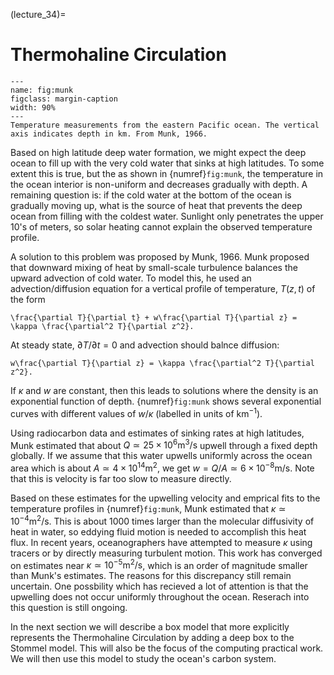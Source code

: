 (lecture_34)=
# Thermohaline Circulation

<!-- In the previous section, we examined the shallow circulation that develops in the upper $\sim 100$m of ocean in response to wind forcing. In this section, we will examine the deep _Thermohaline Circulation_ that develops in response to wind forcing and surface heating/cooling and evaporation/precipitation.

In earlier lectures, we noted that strong poleward-flowing currents (including the Gulf Stream) develop on the western sides of the ocean basins and that these transport significant amounts of heat from low to high latitudes. Also recall from {numref}`fig:mean_ssh` the curious observation that the mean sea level is higher on the western sides of ocean basins. We will start by quantitatively explaining both of these features of the large-scale ocean circulation. A key insight that underlies the theory that we will discuss is that the Coriolis parameter, $f$ varies with latitude (recall that $f=2\Omega \sin \theta$ where $\theta$ is the latitude.

We start by integrating Eq. {eq}`eq:momentum_with_viscosity` over the _full ocean depth_ where $z=-H$ represents the seafloor and $z=0$ is the ocean surface:

```{math}
:label: eq:momentum_integrated1
\frac{\partial \overline{\mathbf{u}}}{\partial t} + f\hat{\mathbf{z}}\times \mathbf{u} = -\frac{1}{\rho}\nabla \overline{p} - \overline{g}\hat{\mathbf{z}} + \nu \left.\frac{\partial \mathbf{u}}{\partial z}\right|_{-H}^0,
```

where an overbar denotes a vertical derivative from $z=-H$ to $z=0$. As before, we will look for steady solutions. For simplicity, let's assume as we did before that the wind stress is aligned with the $x$-direction, $\mathbf{\tau}^w=\tau^w \hat{\mathbf{x}}$. For now, we will also neglect the viscous stress at the bottom of the ocean ($z=-H$). We will revisit this later. The horizontal components of Eq. {eq}`eq:momentum_integrated1` are

```{math}
:label: eq:momentum_integrated_x
-f\overline{v} = -\frac{1}{\rho} \frac{\partial \overline{p}}{\partial x} + \frac{\tau^w}{\rho},
```

```{math}
:label: eq:momentum_integrated_y
f\overline{u} = -\frac{1}{\rho} \frac{\partial \overline{p}}{\partial y}
```

We can eliminate the pressure by cross-differentiating Eqns. {eq}`eq:momentum_integrated_x` and {eq}`eq:momentum_integrated_y`. When we do this, it is important to remember that $f$ is a function of $y$ since it varies in the north/south direction. The result is

```{math}
:label: eq:integral_momentum2
f\left(\frac{\partial \overline{u}}{\partial x}+ \frac{\partial \overline{v}}{\partial y}\right) + \overline{v}\frac{df}{dy} = -\frac{\partial}{\partial y}\left(\frac{\tau^w}{\rho}\right).
```

From the integral of the mass conservation (continuity) equation (Eq. {eq}`eq:continuity_integrated`), we see that the first term in parentheses is equal to the difference between the vertical velocity at the bottom and top of the ocean. We can safely assume that both of these are zero and hence the first term in Eq. {eq}`eq:integral_momentum2` vanishes and we are left with

```{math}
:label: eq:sverdrup_balance
\overline{v} \frac{df}{dy} = -\frac{\partial}{\partial y}\left(\frac{\tau^w}{\rho}\right).
```

This equation is often referred to as _Sverdrup balance_ after Harold Sverdrup who first derived it.

Eq. {eq}`eq:sverdrup_balance` is remarkable. Counter-intuitively, it tells us that the north/south component of the depth-integrated velocity, $\overline{v}$ is related to the north/south derivative of the $x$-component of the wind stress. In the Northern Hemisphere subtropics, $\partial \tau^w/\partial y>0$, and hence Eq. {eq}`eq:sverdrup_balance` predicts southward depth-integrated flow ($\overline{v}$) in this region. Note that this is somewhat different from the flow that we got in the previous section, but there we were only considering the flow in the upper ocean, whereas Eq. {eq}`eq:sverdrup_balance` applies to the _depth-integrated_ velocity.

We can use Eq. {eq}`eq:sverdrup_balance` to see why the sea surface is higher on the western sides of ocean basins at mid-latitudes. Recall from our earlier lectures that the Rossby number associated with global-scale ocean circulation is very small, and hence we expect ocean currents on this scale to be in _geostrophic balance_. In the ocean, we related the currents to gradients in the sea surface height. If we integrate the geostrophic balance relation from $z=-H$ to $z=0$, we get

```{math}
:label: eq:geostrophic_balance_revisted
f\overline{v} = gH\frac{\partial \eta}{\partial x}.
```

Using Eq. {eq}`eq:geostrophic_balance_revisted` in Eq. {eq}`eq:sverdrup_balance` gives

```{math}
\frac{gH}{f}\frac{\partial \eta}{\partial x} \frac{d f}{d y} = -\frac{\partial}{\partial y}\left(\frac{\tau^w}{\rho}\right).
```

Since $df/dy>0$, regions where $\tau^w$ increases with latitude will have $\partial \eta/\partial x<0$. In other words, the sea surface height _decreases_ in the eastwards direction and hence the sea surface height is higher on the western sides of the ocean basins at mid-latitudes.

At this point we encounter a paradox: Eq. {eq}`eq:sverdrup_balance` tells us that the depth-integrated ocean currents are to the south in the Northern Hemisphere in the subtropics. However, the water cannot simply build up near the equator - somehow it must return to the north. We anticipate that the water will return to the north near the coastline where the current will experience extra drag. Specifically, we will add an additional term to Eq. {eq}`eq:momentum_integrated_x` and Eq. {eq}`eq:momentum_integrated_y` to represent drag on the boundary currents. Following early work by Stommel, we will assume that the drag force is a linear function of the depth-integrated velocity so that Eqns. {eq}`eq:momentum_integrated_x` and {eq}`eq:momentum_integrated_y` can be written

```{math}
:label: eq:momentum_integrated_x_boundary
-f\overline{v} = -\frac{1}{\rho} \frac{\partial \overline{p}}{\partial x} + \frac{\tau^w}{\rho} - r \overline{u},
```

```{math}
:label: eq:momentum_integrated_y_boundary
f\overline{u} = -\frac{1}{\rho} \frac{\partial \overline{p}}{\partial y} -r \overline{v}
```

where $r$ is a constant _drag coefficient_. If we follow the same steps as above, we arrive at a new version of Eq. {eq}`eq:sverdrup_balance`:

```{math}
:label: eq:sverdrup_stommel
\overline{v}\frac{df}{dy} = -\frac{\partial}{\partial y}\left(\frac{\tau^w}{\rho}\right) - r \left(\frac{\partial \overline{v}}{\partial x} - \frac{\partial \overline{u}}{\partial y}\right).
```

In the boundary current regions, we expect the current to be predominately north/south and for derivatives in $x$ to be larger than derivatives in $y$. Hence, we expect that $|\partial \overline{v}/\partial x| \gg |\partial \overline{u}/\partial y|$. If the boundary current occupies a relatively narrow region near the coast (compared to the width of the ocean basin), then the term involving the wind stress in Eq. {eq}`eq:sverdrup_stommel` must be small compared to the left hand side. Hence, we have approximately

```{math}
:label: eq:stommel
\overline{v}\frac{df}{dy} = -r \frac{\partial \overline{v}}{\partial x}.
```

Since $df/dy>0$, Eq. {eq}`eq:stommel` implies that a northward velocity ($v>0$) must be accompanied by $\partial v/\partial x < 0$. This scenario can only work on the western side of the ocean basins.

To obtain a more intuitive physical explanation for the formation of western boundary currents, we can invoke conservation of angular momentum. On a rotating planet, conservation of angular momentum tells us that the sum of the angular momentum associated with spinning currents and the planet's rotation must be conserved in the absence of external forces. If we imagine looking down at the Earth from above the north pole, the Earth will appear to rotate counter-clockwise. The vertical component of this rotation decreases with latitude. When wind acts to add clockwise spin to the water - as is the case in the Northern Hemisphere subtropics - the water must move towards the equator to conserve its angular momentum. This is an explanation for Sverdrup balance. The problem is that the Earth's angular momentum will be re-gained when the water returns to the north. In order to maintain a steady circulation, the drag within the boundary current must decrease the clockwise spin in order to counter-balance the spin added by the wind.

We can make this argument more quantitative by introducing the concept of _vorticity_. The vorticity can be defined as

```{math}
\omega = \frac{\partial v}{\partial x} - \frac{\partial u}{\partial y},
```

and this is a measure of the spin of a parcel of water. When $\omega>0$ the water is spinning counter-clockwise. Notice that the vorticity  appears on the right hand side of Eq. {eq}`eq:sverdrup_stommel`. In fact, if we had kept the time-derivative terms, then Eq. {eq}`eq:sverdrup_stommel` would be

```{math}
:label: eq:vorticity
\frac{\partial \overline{\omega}}{\partial t} + \overline{v}\frac{df}{dy} =  -\frac{\partial}{\partial y}\left(\frac{\tau^2}{\rho}\right) - r \overline{\omega}.
```

Hence, Eq. {eq}`eq:vorticity` is an evolution equation for the vorticity. In the absence of external forcing (if the RHS of Eq. {eq}`eq:vorticity` is zero) then if the fluid moves to the south $\overline{v}<0$, then the vorticity must increase. This is a mathematical statement of conservation of angular momentum. In order to compensate for negative vorticity input by the wind in the Northern Hemisphere subtropics, the bottom drag must act to add positive vorticity in the boundary current. A boundary current on the eastern side of the basin would have positive vorticity, and hence the bottom drag term $-r \omega < 0$, which is in the wrong sense. However, a boundary current on the western side of the basin would have negative vorticity, and the bottom drag would impart positive vorticity as needed to balance the negative vorticity input by the wind.

Unlike the shallow wind-driven ocean circulation that we discussed in the previous lecture, the western boundary currents tend to be quite deep. For example, the Gulf Stream extends to depths below 1000m. However since the upper ocean is much warmer than the deep ocean (see {numref}`fig:WOCE_ocean_temperature`, most of the poleward heat flux occurs near the surface. To a large extent, the western boundary currents are responsible for the poleward near-surface heat flux (the upper advective flux in the Stommel model). This represents one component of the Thermohaline Circulation.

As the western bondary currents flow polewards, they lose heat (see {numref}`fig:ocean_heat_flux`) and the density of the water increases. The water eventually becomes dense enough to sink to the deep ocean. This sinking occurs in relatively small areas through a process called _deep convection_. The water then spreads throughout the ocean interior and very slowly returns up to the surface. The water involved in a closed loop of the Thermohaline Circulation could travel extremely long distances, as sketched in {numref}`fig:marshall_speer` and {numref}`fig:WOCE_ocean_temperature`. It can take more than 1000 years for a parcel of water to complete this circuit. This long timescale is very important for the climate system. Since the ocean is a major reservoir of heat and carbon, the climate system has a very long `memory'. By burning fossil fuels, we are adding _antropogenic carbon_ to the ocean. Some of this carbon will remain in the ocean for more then 1000 years! -->

```{figure} ../figures/munk.png
---
name: fig:munk
figclass: margin-caption
width: 90%
---
Temperature measurements from the eastern Pacific ocean. The vertical axis indicates depth in km. From Munk, 1966.
```

<!-- Based on this description, we might expect the deep ocean to fill up with the very cold water that sinks at high latitudes. To some extent this is true, but the as shown in {numref}`fig:munk`, the temperature in the ocean interior is non-uniform and decreases gradually with depth. A remaining question is: if the cold water at the bottom of the ocean is gradually moving up, what is the source of heat that prevents the deep ocean from filling with the coldest water. Sunlight only penetrates the upper 10's of meters, so solar heating cannot explain the observed temperature profile.  -->

Based on high latitude deep water formation, we might expect the deep ocean to fill up with the very cold water that sinks at high latitudes. To some extent this is true, but the as shown in {numref}`fig:munk`, the temperature in the ocean interior is non-uniform and decreases gradually with depth. A remaining question is: if the cold water at the bottom of the ocean is gradually moving up, what is the source of heat that prevents the deep ocean from filling with the coldest water. Sunlight only penetrates the upper 10's of meters, so solar heating cannot explain the observed temperature profile.

A solution to this problem was proposed by Munk, 1966. Munk proposed that downward mixing of heat by small-scale turbulence balances the upward advection of cold water. To model this, he used an advection/diffusion equation for a vertical profile of temperature, $T(z,t)$ of the form

```{math}
\frac{\partial T}{\partial t} + w\frac{\partial T}{\partial z} = \kappa \frac{\partial^2 T}{\partial z^2}.
```

At steady state, $\partial T/\partial t=0$ and advection should balnce diffusion: 

```{math}
w\frac{\partial T}{\partial z} = \kappa \frac{\partial^2 T}{\partial z^2}.
```

If $\kappa$ and $w$ are constant, then this leads to solutions where the density is an exponential function of depth. {numref}`fig:munk` shows several exponential curves with different values of $w/\kappa$ (labelled in units of km$^{-1}$). 

Using radiocarbon data and estimates of sinking rates at high latitudes, Munk estimated that about $Q\simeq 25 \times 10^{6} \mbox{m}^3/\mbox{s}$ upwell through a fixed depth globally. If we assume that this water upwells uniformly across the ocean area which is about $A\simeq 4 \times 10^{14} \mbox{m}^2$, we get $w=Q/A \simeq 6 \times 10^{-8} \mbox{m}/\mbox{s}$. Note that this is velocity is far too slow to measure directly.

Based on these estimates for the upwelling velocity and emprical fits to the temperature profiles in {numref}`fig:munk`, Munk estimated that $\kappa\simeq 10^{-4}\mbox{m}^2/\mbox{s}$. This is about 1000 times larger than the molecular diffusivity of heat in water, so eddying fluid motion is needed to accomplish this heat flux. In recent years, oceanographers have attempted to measure $\kappa$ using tracers or by directly measuring turbulent motion. This work has converged on estimates near $\kappa \simeq 10^{-5} \mbox{m}^2/\mbox{s}$, which is an order of magnitude smaller than Munk's estimates. The reasons for this discrepancy still remain uncertain. One possbility which has recieved a lot of attention is that the upwelling does not occur uniformly throughout the ocean. Reserach into this question is still ongoing.

In the next section we will describe a box model that more explicitly represents the Thermohaline Circulation by adding a deep box to the Stommel model. This will also be the focus of the computing practical work. We will then use this model to study the ocean's carbon system. 
